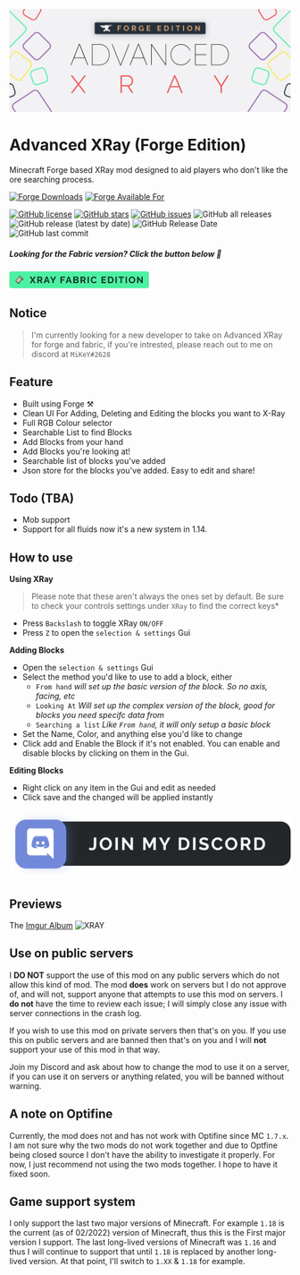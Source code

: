 ![XRay Logo](.github/assets/xray-forge-logo.svg)
# Advanced XRay (Forge Edition)

Minecraft Forge based XRay mod designed to aid players who don't like the ore searching process.

[![Forge Downloads](http://cf.way2muchnoise.eu/256256.svg)](https://www.curseforge.com/minecraft/mc-mods/advanced-xray) [![Forge Available For](http://cf.way2muchnoise.eu/versions/256256.svg)](https://www.curseforge.com/minecraft/mc-mods/advanced-xray)

[![GitHub license](https://img.shields.io/github/license/AdvancedXRay/XRay-Mod)](https://github.com/AdvancedXRay/XRay-Mod/blob/main/LICENSE)
[![GitHub stars](https://img.shields.io/github/stars/AdvancedXRay/XRay-Mod)](https://github.com/AdvancedXRay/XRay-Mod/stargazers)
[![GitHub issues](https://img.shields.io/github/issues/AdvancedXRay/XRay-Mod)](https://github.com/AdvancedXRay/XRay-Mod/issues)
![GitHub all releases](https://img.shields.io/github/downloads/AdvancedXRay/xray-mod/total)
![GitHub release (latest by date)](https://img.shields.io/github/v/release/AdvancedXRay/xray-mod)
![GitHub Release Date](https://img.shields.io/github/release-date/AdvancedXRay/xray-mod)
![GitHub last commit](https://img.shields.io/github/last-commit/AdvancedXRay/xray-mod)

##### Looking for the Fabric version? Click the button below :tada:

<a href="https://github.com/AdvancedXRay/xray-fabric"><img src=".github/assets/xray-fabric-badge.svg" alt="drawing" width="250"/>
</a>

## Notice

> I'm currently looking for a new developer to take on Advanced XRay for forge and fabric, if you're intrested, please reach out to me on discord at `MiKeY#2628`

## Feature

- Built using Forge ⚒
- Clean UI For Adding, Deleting and Editing the blocks you want to X-Ray
- Full RGB Colour selector
- Searchable List to find Blocks
- Add Blocks from your hand
- Add Blocks you're looking at! 
- Searchable list of blocks you've added
- Json store for the blocks you've added. Easy to edit and share!

## Todo (TBA)

- Mob support
- Support for all fluids now it's a new system in 1.14.

## How to use

**Using XRay**

> Please note that these aren't always the ones set by default. Be sure to check your controls settings under `XRay` to find the correct keys*

- Press `Backslash` to toggle XRay `ON/OFF`
- Press `Z` to open the `selection & settings` Gui 

**Adding Blocks**

- Open the `selection & settings` Gui
- Select the method you'd like to use to add a block, either 
  - `From hand` *will set up the basic version of the block. So no axis, facing, etc*
  - `Looking At` *Will set up the complex version of the block, good for blocks you need specifc data from*
  - `Searching a list` *Like `From hand`, it will only setup a basic block*
- Set the Name, Color, and anything else you'd like to change
- Click add and Enable the Block if it's not enabled. You can enable and disable blocks by clicking on them in the Gui.

**Editing Blocks**

- Right click on any item in the Gui and edit as needed
- Click save and the changed will be applied instantly

[![Discord invite link](.github/assets/discord-join-badge.svg)](https://discord.gg/yYNuqJxucJ)

## Previews

The [Imgur Album](http://imgur.com/a/23dX5)
![XRAY](http://i.imgur.com/N3KOEaE.png)

## Use on public servers

I **DO NOT** support the use of this mod on any public servers which do not allow this kind of mod. The mod **does** work on servers but I do not approve of, and will not, support anyone that attempts to use this mod on servers. I **do not** have the time to review each issue; I will simply close any issue with server connections in the crash log. 

If you wish to use this mod on private servers then that's on you. If you use this on public servers and are banned then that's on you and I will **not** support your use of this mod in that way. 

Join my Discord and ask about how to change the mod to use it on a server, if you can use it on servers or anything related, you will be banned without warning.

## A note on Optifine
Currently, the mod does not and has not work with Optifine since MC `1.7.x`. I am not sure why the two mods do not work 
together and due to Optfine being closed source I don't have the ability to investigate it properly. For now, I just recommend not using the two mods together. I hope to have it fixed soon. 

## Game support system

I only support the last two major versions of Minecraft. For example `1.18` is the current (as of 02/2022) version of Minecraft, thus this is the First major version I support. The last long-lived versions of Minecraft was `1.16` and thus I will continue to support that until `1.18` is replaced by another long-lived version. At that point, I'll switch to `1.XX` & `1.18` for example.
